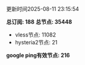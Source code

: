 更新时间2025-08-11 23:15:54

**总订阅: 188**
**总节点: 35448**
- vless节点: 11082
- hysteria2节点: 21

**google ping有效节点: 216**
